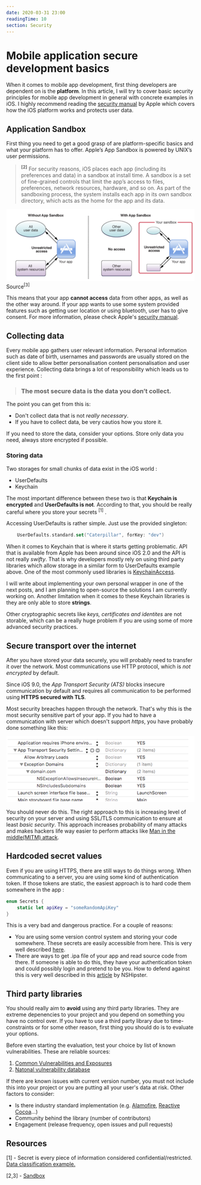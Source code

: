 ```yaml
---
date: 2020-03-31 23:00
readingTime: 10
section: Security
---
```


# Mobile application secure development basics

When it comes to mobile app development, first thing developers are dependent on is the **platform**. In this article, I will try to cover basic security principles for mobile app development in general with concrete examples in iOS. I highly recommend reading the [security manual](https://manuals.info.apple.com/MANUALS/1000/MA1902/en_US/apple-platform-security-guide.pdf) by Apple which covers how the iOS platform works and protects user data.


## Application Sandbox 

First thing you need to get a good grasp of are platform-specific basics and what your platform has to offer. Apple’s App Sandbox is powered by UNIX’s user permissions.

> **<sup>[2]</sup>** For security reasons, iOS places each app (including its preferences and data) in a sandbox at install time. A sandbox is a set of fine-grained controls that limit the app’s access to files, preferences, network resources, hardware, and so on. As part of the sandboxing process, the system installs each app in its own sandbox directory, which acts as the home for the app and its data. 

![Sandbox](/images/Sandbox.png)
Source<sup>[3]</sup> 


This means that your app **cannot access** data from other apps, as well as the other way around. If your app wants to use some system provided features such as getting user location or using bluetooth, user has to give consent. For more information, please check Apple's [security manual](https://manuals.info.apple.com/MANUALS/1000/MA1902/en_US/apple-platform-security-guide.pdf).


## Collecting data

Every mobile app gathers user relevant information. Personal information such as date of birth, usernames and passwords are usually stored on the client side to allow better personalisation content personalisation and user experience. Collecting data brings a lot of responsibility which leads us to the first point :

> ### **The most secure data is the data you don’t collect.**

The point you can get from this is:

- Don't collect data that is not _really necessary_.
- If you have to collect data, be very cautios how you store it.

If you need to store the data, consider your options. Store only data you need, always store encrypted if possible.

### **Storing data**

Two storages for small chunks of data exist in the iOS world :

- UserDefaults
- Keychain

The most important difference between these two is that **Keychain is encrypted** and **UserDefaults is not**. According to that, you should be really careful where you store your secrets <sup>[1]</sup> . 

Accessing UserDefaults is rather simple. Just use the provided singleton:

```swift
	UserDefaults.standard.set("Caterpillar", forKey: "dev")
```

When it comes to Keychain that is where it starts getting problematic. API that is available from Apple has been around since iOS 2.0 and the API is not really _swifty_. That is why developers mostly rely on using third party libraries which allow storage in a similar form to UserDefaults example above. One of the most commonly used libraries is [KeychainAccess](https://cocoapods.org/pods/KeychainAccess). 

I will write about implementing your own personal wrapper in one of the next posts, and I am planning to open-source the solutions I am currently working on.
Another limitation when it comes to these Keychain libraries is they are only able to store **strings**. 

Other cryptographic secrets like _keys, certificates and identites_ are not storable, which can be a really huge problem if you are using some of more advanced security practices.

## Secure transport over the internet

After you have stored your data securely, you will probably need to transfer it over the network. Most communications use HTTP protocol, which is _not encrypted_ by default.

Since iOS 9.0, the _App Transport Security (ATS)_ blocks insecure communication by default and requires all communication to be performed using **HTTPS secured with TLS**. 	

Most security breaches happen through the network. That's why this is the most security sensitive part of your app. If you had to have a communication with server which doesn't support _https_, you have probably done something like this:

![DisableHTTPS](/images/DisableHTTPS.png)


You should never do this. The right approach to this is increasing level of security on your server and using SSL/TLS communication to ensure at least _basic security_. This approach increases probability of many attacks and makes hackers life way easier to perform attacks like [Man in the middle(MITM) attack](https://en.wikipedia.org/wiki/Man-in-the-middle_attack).

## Hardcoded secret values

Even if you are using HTTPS, there are still ways to do things wrong. When communicating to a server, you are using some kind of authentication token. If those tokens are static, the easiest approach is to hard code them somewhere in the app :

```swift
enum Secrets {
    static let apiKey = "someRandomApiKey"
}
```
This is a very bad and dangerous practice. For a couple of reasons:

- You are using some version control system and storing your code somewhere. These secrets are easily accessible from here. This is very well described [here](https://www.ndss-symposium.org/ndss-paper/how-bad-can-it-git-characterizing-secret-leakage-in-public-github-repositories/).
- There are ways to get .ipa file of your app and read source code from there. If someone is able to do this, they have your authentication token and could possibly login and pretend to be you. How to defend against this is very well described in this [article](https://nshipster.com/secrets/) by NSHipster.

## Third party libraries

You should really aim to **avoid** using any third party libraries. They are extreme depenencies to your project and you depend on something you have no control over. If you have to use a third party library due to time-constraints or for some other reason, first thing you should do is to evaluate your options. 

Before even starting the evaluation, test your choice by list of known vulnerabilities. These are reliable sources:

1. [Common Vulnerabilities and Exposures](https://cve.mitre.org/cve/search_cve_list.html)
2. [Natonal vulnerability database](https://nvd.nist.gov/vuln)

If there are known issues with current version number, you must not include this into your project or you are putting all your user's data at risk. Other factors to consider:

- Is there industry standard implementation (e.g. [Alamofire](https://cocoapods.org/pods/Alamofire), [Reactive Cocoa](https://cocoapods.org/pods/ReactiveCocoa)...)
- Community behind the library (number of contributors)
- Engagement (release frequency, open issues and pull requests)





## Resources
[1] - Secret is every piece of information considered confidential/restricted. [Data classification example.](https://www.cmu.edu/iso/governance/guidelines/data-classification.html)

[2,3] - [Sandbox](https://developer.apple.com/library/archive/documentation/Security/Conceptual/AppSandboxDesignGuide/AboutAppSandbox/AboutAppSandbox.html)
